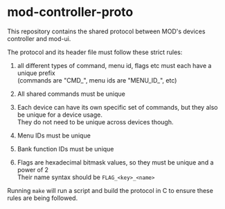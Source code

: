 # mod-controller-proto 

This repository contains the shared protocol between MOD's devices controller and mod-ui.

The protocol and its header file must follow these strict rules:

 1. all different types of command, menu id, flags etc must each have a unique prefix  
    (commands are "CMD_", menu ids are "MENU_ID_", etc)

 2. All shared commands must be unique

 3. Each device can have its own specific set of commands, but they also be unique for a device usage.  
    They do not need to be unique across devices though.

 4. Menu IDs must be unique

 5. Bank function IDs must be unique

 6. Flags are hexadecimal bitmask values, so they must be unique and a power of 2  
    Their name syntax should be `FLAG_<key>_<name>`

Running `make` will run a script and build the protocol in C to ensure these rules are being followed.
